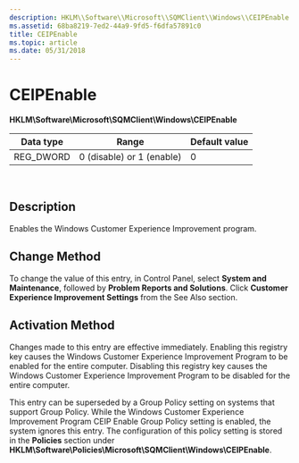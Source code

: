 ```yaml
---
description: HKLM\\Software\\Microsoft\\SQMClient\\Windows\\CEIPEnable.
ms.assetid: 68ba8219-7ed2-44a9-9fd5-f6dfa57891c0
title: CEIPEnable
ms.topic: article
ms.date: 05/31/2018
---
```


# CEIPEnable

**HKLM\\Software\\Microsoft\\SQMClient\\Windows\\CEIPEnable**



| Data type  | Range                     | Default value |
|------------|---------------------------|---------------|
| REG\_DWORD | 0 (disable) or 1 (enable) | 0             |



 

## Description

Enables the Windows Customer Experience Improvement program.

## Change Method

To change the value of this entry, in Control Panel, select **System and Maintenance**, followed by **Problem Reports and Solutions**. Click **Customer Experience Improvement Settings** from the See Also section.

## Activation Method

Changes made to this entry are effective immediately. Enabling this registry key causes the Windows Customer Experience Improvement Program to be enabled for the entire computer. Disabling this registry key causes the Windows Customer Experience Improvement Program to be disabled for the entire computer.

This entry can be superseded by a Group Policy setting on systems that support Group Policy. While the Windows Customer Experience Improvement Program CEIP Enable Group Policy setting is enabled, the system ignores this entry. The configuration of this policy setting is stored in the **Policies** section under **HKLM\\Software\\Policies\\Microsoft\\SQMClient\\Windows\\CEIPEnable**.

 

 



